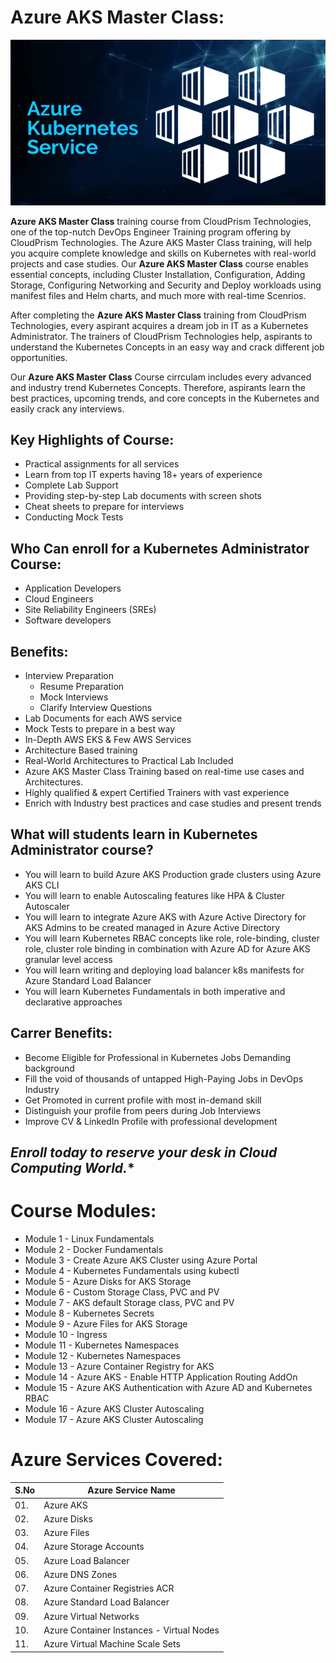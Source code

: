 #   **Azure AKS Master Class**:

![azure-aks](Images/azure-aks.png)

**Azure AKS Master Class** training course from CloudPrism Technologies, one of the top-nutch DevOps Engineer Training program offering by CloudPrism Technologies. The Azure AKS Master Class training, will  help you acquire complete knowledge and skills on Kubernetes with real-world projects and case studies. Our **Azure AKS Master Class** course enables essential concepts, including Cluster Installation, Configuration, Adding Storage, Configuring Networking and Security and Deploy workloads using manifest files and Helm charts, and much more with real-time Scenrios.

After completing the **Azure AKS Master Class** training from CloudPrism Technologies, every aspirant acquires a dream job in IT as a Kubernetes Administrator. The trainers of CloudPrism Technologies help, aspirants to understand the Kubernetes Concepts in an easy way and crack different job opportunities. 

Our **Azure AKS Master Class** Course cirrculam includes every advanced and industry trend Kubernetes Concepts. Therefore, aspirants learn the best practices, upcoming trends, and core concepts in the Kubernetes and easily crack any interviews.

## **Key Highlights of Course:**

-   Practical assignments for all services
-   Learn from top IT experts having 18+ years of experience
-   Complete Lab Support
-   Providing step-by-step Lab documents with screen shots
-   Cheat sheets to prepare for interviews
-   Conducting Mock Tests

## **Who Can enroll for a Kubernetes Administrator Course:**

-   Application Developers
-   Cloud Engineers
-   Site Reliability Engineers (SREs)
-   Software developers

## **Benefits:**

-   Interview Preparation   
    -   Resume Preparation
    -   Mock Interviews
    -   Clarify Interview Questions
-   Lab Documents for each AWS service
-   Mock Tests to prepare in a best way
-   In-Depth AWS EKS & Few AWS Services
-   Architecture Based training
-   Real-World Architectures to Practical Lab Included
-   Azure AKS Master Class Training based on real-time use cases and Architectures.
-   Highly qualified & expert Certified Trainers with vast experience
-   Enrich with Industry best practices and case studies and present trends

## **What will students learn in **Kubernetes Administrator** course?**

-   You will learn to build Azure AKS Production grade clusters using Azure AKS CLI
-   You will learn to enable Autoscaling features like HPA & Cluster Autoscaler
-   You will learn to integrate Azure AKS with Azure Active Directory for AKS Admins to be created managed in Azure Active Directory
-   You will learn Kubernetes RBAC concepts like role, role-binding, cluster role, cluster role binding in combination with Azure AD for Azure AKS granular level access
-   You will learn writing and deploying load balancer k8s manifests for Azure Standard Load Balancer
-   You will learn Kubernetes Fundamentals in both imperative and declarative approaches

## **Carrer Benefits:**

-   Become Eligible for Professional in Kubernetes Jobs Demanding background
-   Fill the void of thousands of untapped High-Paying Jobs in DevOps Industry
-   Get Promoted in current profile with most in-demand skill
-   Distinguish your profile from peers during Job Interviews
-   Improve CV & LinkedIn Profile with professional development

## *Enroll today to reserve your desk in Cloud Computing World.**

# **Course Modules:**

-   Module 1 - Linux Fundamentals
-   Module 2 - Docker Fundamentals
-   Module 3 - Create Azure AKS Cluster using Azure Portal
-   Module 4 - Kubernetes Fundamentals using kubectl
-   Module 5 - Azure Disks for AKS Storage
-   Module 6 - Custom Storage Class, PVC and PV
-   Module 7 - AKS default Storage class, PVC and PV
-   Module 8 - Kubernetes Secrets
-   Module 9 - Azure Files for AKS Storage
-   Module 10 - Ingress
-   Module 11 - Kubernetes Namespaces
-   Module 12 - Kubernetes Namespaces
-   Module 13 - Azure Container Registry for AKS
-   Module 14 - Azure AKS - Enable HTTP Application Routing AddOn
-   Module 15 - Azure AKS Authentication with Azure AD and Kubernetes RBAC
-   Module 16 - Azure AKS Cluster Autoscaling
-   Module 17 - Azure AKS Cluster Autoscaling

#   **Azure Services Covered:**

|S.No|  Azure Service Name  |
|--- | -------------------- |
|01. | Azure AKS    |
|02. | Azure Disks  |
|03. | Azure Files  |
|04. | Azure Storage Accounts |
|05. | Azure Load Balancer |
|06. | Azure DNS Zones |
|07. | Azure Container Registries ACR |
|08. | Azure Standard Load Balancer |
|09. | Azure Virtual Networks |
|10. | Azure Container Instances - Virtual Nodes |
|11. |Azure Virtual Machine Scale Sets |